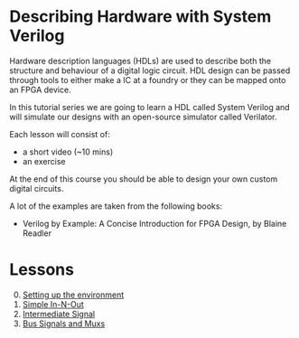 # Describing Hardware with System Verilog 

Hardware description languages (HDLs) are used to describe both the structure and behaviour of a digital logic circuit. HDL design can be passed through tools to either make a IC at a foundry or they can be mapped onto an FPGA device.

In this tutorial series we are going to learn a HDL called System Verilog and will simulate our designs with an open-source simulator called Verilator.

Each lesson will consist of:
* a short video (~10 mins)
* an exercise

At the end of this course you should be able to design your own custom digital circuits.

A lot of the examples are taken from the following books:
* Verilog by Example: A Concise Introduction for FPGA Design, by Blaine Readler

# Lessons

0. [Setting up the environment](lessons/0-setup) 
1. [Simple In-N-Out](lessons/1-simple_in_n_out) 
2. [Intermediate Signal](lessons/2-intermediate_signal) 
3. [Bus Signals and Muxs](lessons/3-busses_and_muxes) 
